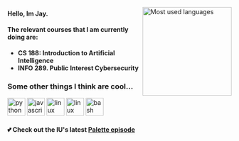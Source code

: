 
<a href="#"><img align="right" src="https://github-readme-stats.vercel.app/api/top-langs/?username=K1zum1&theme=dark&hide_border=false&include_all_commits=false&count_private=true&layout=compact" height="200px" alt="Most used languages"></a>

####  Hello, Im Jay.
####  The relevant courses that I am currently doing are:

 - **CS 188: Introduction to Artificial Intelligence**
 - **INFO 289. Public Interest Cybersecurity**


### Some other things I think are cool...
<div align="left">
  <img src="https://img.shields.io/badge/Python-3776AB?logo=python&logoColor=white&style=for-the-badge" height="40" alt="python logo"  />
  <img src="https://img.shields.io/badge/JavaScript-F7DF1E?logo=javascript&logoColor=black&style=for-the-badge" height="40" alt="javascript logo"  />
  <img src="https://img.shields.io/badge/shell_script-%23121011.svg?style=for-the-badge&logo=gnu-bash&logoColor=white" height="40" alt="linux logo"  />
  <img src="https://img.shields.io/badge/Linux-FCC624?logo=linux&logoColor=black&style=for-the-badge" height="40" alt="linux logo" />
  <img src="https://img.shields.io/badge/GNU Bash-4EAA25?logo=gnubash&logoColor=white&style=for-the-badge" height="40" alt="bash logo"  />

</div>
 
#### 💕 Check out the IU's latest [Palette episode](https://www.youtube.com/@dlwlrma/videos)










